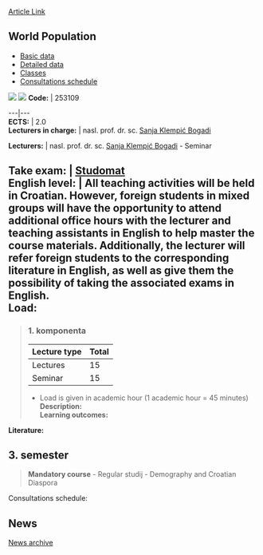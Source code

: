 [Article Link](https://www.fhs.hr/en/course/worpop_b)

## World Population
  * [Basic data](https://www.fhs.hr/en/course/worpop_b#v1id-523846_331715_1_0 "Basic data")
  * [Detailed data](https://www.fhs.hr/en/course/worpop_b#v1id-523846_331715_1_1 "Detailed data")
  * [Classes](https://www.fhs.hr/en/course/worpop_b#v1id-523846_331715_1_2 "Classes")
  * [Consultations schedule](https://www.fhs.hr/en/course/worpop_b#v1id-523846_331715_1_3 "Consultations schedule")


[![](https://www.fhs.hr/img/flags/gif/hr.gif)](https://www.fhs.hr/predmet/stasvi_b) [![](https://www.fhs.hr/img/flags/gif/gb.gif)](https://www.fhs.hr/en/course/worpop_b)
**Code:** |  253109  
  
---|---  
**ECTS:** |  2.0   
**Lecturers in charge:** |  nasl. prof. dr. sc. [Sanja Klempić Bogadi](https://www.fhs.hr/staff/sanja.klempic_bogadi)   
  
**Lecturers:** |  nasl. prof. dr. sc. [Sanja Klempić Bogadi](https://www.fhs.hr/djelatnik/sanja.klempic_bogadi) - Seminar  
  
**Take exam:** |  [Studomat](http://www.isvu.hr/studomat)  
**English level:** |  All teaching activities will be held in Croatian. However, foreign students in mixed groups will have the opportunity to attend additional office hours with the lecturer and teaching assistants in English to help master the course materials. Additionally, the lecturer will refer foreign students to the corresponding literature in English, as well as give them the possibility of taking the associated exams in English.   
**Load:**  
---  
> ### 1. komponenta
> | Lecture type | Total  
> ---|---  
> Lectures | 15  
> Seminar | 15  
> * Load is given in academic hour (1 academic hour = 45 minutes)   
**Description:**  
> **Learning outcomes:**  

  
**Literature:**  

  
**3. semester**  
---  
> **Mandatory course** - Regular studij - Demography and Croatian Diaspora  
>   
Consultations schedule: 


## News
[News archive](https://www.fhs.hr/en/course/worpop_b?@=21kz5#news_122909 "News archive")
